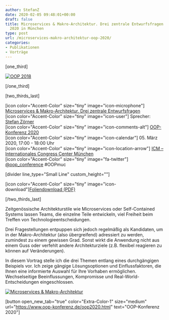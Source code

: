 ```yaml
---
author: StefanZ
date: 2020-02-05 09:48:01+00:00
draft: false
title: Microservices & Makro-Architektur. Drei zentrale Entwurfsfragen auf der OOP
  2020 in München
type: post
url: /microservices-makro-architektur-oop-2020/
categories:
- Publikationen
- Vorträge
---
```


[one_third]




[![OOP 2018](https://www.embarc.de/wp-content/uploads/2017/09/logo-sub-title_oop.png)
](https://www.oop-konferenz.de)




[/one_third]




[two_thirds_last]




[icon color="Accent-Color" size="tiny" image="icon-microphone"] [Microservices & Makro-Architektur. Drei zentrale Entwurfsfragen](https://www.oop-konferenz.de/oop2020/programm/konferenzprogramm/sessiondetails/action/detail/session/mi-14-4/title/microservices-makro-architektur-drei-zentrale-entwurfsfragen.html)  
[icon color="Accent-Color" size="tiny" image="icon-user"] Sprecher: [Stefan Zörner](https://www.embarc.de/stefan-zoerner/)  
[icon color="Accent-Color" size="tiny" image="icon-comments-alt"] [OOP-Konferenz 2020](https://www.oop-konferenz.de)  
[icon color="Accent-Color" size="tiny" image="icon-calendar"] 05. März 2020, 17:00 - 18:00 Uhr  
[icon color="Accent-Color" size="tiny" image="icon-location-arrow"] [ICM – Internationales Congress Center München](http://www.icm-muenchen.de/)  
[icon color="Accent-Color" size="tiny" image="fa-twitter"] [@oop_conference](https://twitter.com/oop_conference) #OOPmuc





[divider line_type="Small Line" custom_height=""]




[icon color="Accent-Color" size="tiny" image="icon-download"][Foliendownload (PDF)](https://www.embarc.de/wp-content/uploads/2020/02/MicroMakro_szoerner_oop_2020_deploy.pdf)




[/two_thirds_last]




Zeitgenössische Architekturstile wie Microservices oder Self-Contained Systems lassen Teams, die einzelne Teile entwickeln, viel Freiheit beim Treffen von Technologieentscheidungen.




Drei Fragestellungen entpuppen sich jedoch regelmäßig als Kandidaten, um in der Makro-Architektur (also übergreifend) adressiert zu werden, zumindest zu einem gewissen Grad. Sonst wirkt die Anwendung nicht aus einem Guss oder verfehlt andere Architekturziele (z.B. flexibel reagieren zu können auf Veränderungen).




In diesem Vortrag stelle ich die drei Themen entlang eines durchgängigen Beispiels vor. Ich zeige gängige Lösungsoptionen und Einflussfaktoren, die Ihnen eine informierte Auswahl für Ihre Vorhaben ermöglichen. Wechselseitige Beeinflussungen, Kompromisse und Real-World-Entscheidungen eingeschlossen.




[![Microservices & Makro-Architektur](https://www.embarc.de/wp-content/uploads/2020/02/szoerner_oop_2020_Titelfolie_720x405.png)
](https://www.embarc.de/wp-content/uploads/2020/02/MicroMakro_szoerner_oop_2020_deploy.pdf)







[button open_new_tab="true" color="Extra-Color-1" size="medium" url="https://www.oop-konferenz.de/oop2020.html" text="OOP-Konferenz 2020"]





 





